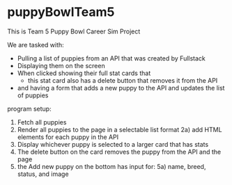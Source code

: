 # puppyBowlTeam5

This is Team 5 Puppy Bowl Career Sim Project

We are tasked with:

- Pulling a list of puppies from an API that was created by Fullstack
- Displaying them on the screen
- When clicked showing their full stat cards that
  - this stat card also has a delete button that removes it from the API
- and having a form that adds a new puppy to the API and updates the list of puppies

program setup:

1. Fetch all puppies
2. Render all puppies to the page in a selectable list format
   2a) add HTML elements for each puppy in the API
3. Display whichever puppy is selected to a larger card that has stats
4. The delete button on the card removes the puppy from the API and the page
5. the Add new puppy on the bottom has input for:
   5a) name, breed, status, and image
